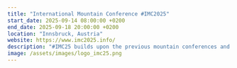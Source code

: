 ```yaml
---
title: "International Mountain Conference #IMC2025"
start_date: 2025-09-14 08:00:00 +0200
end_date: 2025-09-18 20:00:00 +0200
location: "Innsbruck, Austria"
website: https://www.imc2025.info/
description: "#IMC25 builds upon the previous mountain conferences and aims to continue this scientific conference series exclusively targeted towards mountain-research."
image: /assets/images/logo_imc25.png
---
```

